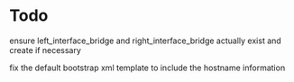 # Todo

ensure left_interface_bridge and right_interface_bridge actually exist and create if necessary

fix the default bootstrap xml template to include the hostname information

